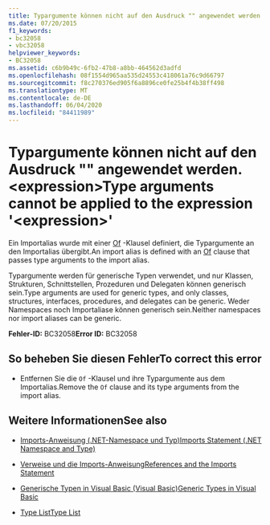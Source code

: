 ```yaml
---
title: Typargumente können nicht auf den Ausdruck "" angewendet werden. <expression>
ms.date: 07/20/2015
f1_keywords:
- bc32058
- vbc32058
helpviewer_keywords:
- BC32058
ms.assetid: c6b9b49c-6fb2-47b8-a8bb-464562d3adfd
ms.openlocfilehash: 08f1554d965aa535d24553c418061a76c9d66797
ms.sourcegitcommit: f8c270376ed905f6a8896ce0fe25b4f4b38ff498
ms.translationtype: MT
ms.contentlocale: de-DE
ms.lasthandoff: 06/04/2020
ms.locfileid: "84411989"
---
```

# <a name="type-arguments-cannot-be-applied-to-the-expression-expression"></a><span data-ttu-id="6bbb6-102">Typargumente können nicht auf den Ausdruck "" angewendet werden. \<expression></span><span class="sxs-lookup"><span data-stu-id="6bbb6-102">Type arguments cannot be applied to the expression '\<expression>'</span></span>
<span data-ttu-id="6bbb6-103">Ein Importalias wurde mit einer [Of](../language-reference/statements/of-clause.md) -Klausel definiert, die Typargumente an den Importalias übergibt.</span><span class="sxs-lookup"><span data-stu-id="6bbb6-103">An import alias is defined with an [Of](../language-reference/statements/of-clause.md) clause that passes type arguments to the import alias.</span></span>  
  
 <span data-ttu-id="6bbb6-104">Typargumente werden für generische Typen verwendet, und nur Klassen, Strukturen, Schnittstellen, Prozeduren und Delegaten können generisch sein.</span><span class="sxs-lookup"><span data-stu-id="6bbb6-104">Type arguments are used for generic types, and only classes, structures, interfaces, procedures, and delegates can be generic.</span></span> <span data-ttu-id="6bbb6-105">Weder Namespaces noch Importaliase können generisch sein.</span><span class="sxs-lookup"><span data-stu-id="6bbb6-105">Neither namespaces nor import aliases can be generic.</span></span>  
  
 <span data-ttu-id="6bbb6-106">**Fehler-ID:** BC32058</span><span class="sxs-lookup"><span data-stu-id="6bbb6-106">**Error ID:** BC32058</span></span>  
  
## <a name="to-correct-this-error"></a><span data-ttu-id="6bbb6-107">So beheben Sie diesen Fehler</span><span class="sxs-lookup"><span data-stu-id="6bbb6-107">To correct this error</span></span>  
  
- <span data-ttu-id="6bbb6-108">Entfernen Sie die `Of` -Klausel und ihre Typargumente aus dem Importalias.</span><span class="sxs-lookup"><span data-stu-id="6bbb6-108">Remove the `Of` clause and its type arguments from the import alias.</span></span>  
  
## <a name="see-also"></a><span data-ttu-id="6bbb6-109">Weitere Informationen</span><span class="sxs-lookup"><span data-stu-id="6bbb6-109">See also</span></span>

- [<span data-ttu-id="6bbb6-110">Imports-Anweisung (.NET-Namespace und Typ)</span><span class="sxs-lookup"><span data-stu-id="6bbb6-110">Imports Statement (.NET Namespace and Type)</span></span>](../language-reference/statements/imports-statement-net-namespace-and-type.md)
- [<span data-ttu-id="6bbb6-111">Verweise und die Imports-Anweisung</span><span class="sxs-lookup"><span data-stu-id="6bbb6-111">References and the Imports Statement</span></span>](../programming-guide/program-structure/references-and-the-imports-statement.md)

- [<span data-ttu-id="6bbb6-112">Generische Typen in Visual Basic (Visual Basic)</span><span class="sxs-lookup"><span data-stu-id="6bbb6-112">Generic Types in Visual Basic</span></span>](../programming-guide/language-features/data-types/generic-types.md)
- [<span data-ttu-id="6bbb6-113">Type List</span><span class="sxs-lookup"><span data-stu-id="6bbb6-113">Type List</span></span>](../language-reference/statements/type-list.md)
